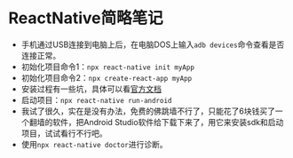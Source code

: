 # ReactNative简略笔记

* 手机通过USB连接到电脑上后，在电脑DOS上输入`adb devices`命令查看是否连接正常。
* 初始化项目命令1：`npx react-native init myApp` 
* 初始化项目命令2：`npx create-react-app myApp` 
* 安装过程有一些坑，具体可以看[官方文档](https://reactnative.cn/docs/environment-setup)
* 启动项目：`npx react-native run-android`	
* 我试了很久，实在是没有办法，免费的佛跳墙不行了，只能花了6块钱买了一个翻墙的软件，把Android Studio软件给下载下来了，用它来安装sdk和启动项目，试试看行不行吧。
* 使用`npx react-native doctor`进行诊断。